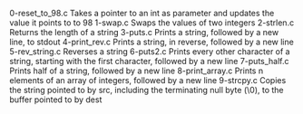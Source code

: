 0-reset_to_98.c
Takes a pointer to an int as parameter and updates the value it points to to 98
1-swap.c
Swaps the values of two integers
2-strlen.c
Returns the length of a string
3-puts.c
Prints a string, followed by a new line, to stdout
4-print_rev.c
Prints a string, in reverse, followed by a new line
5-rev_string.c
Reverses a string
6-puts2.c
Prints every other character of a string, starting with the first character, followed by a new line
7-puts_half.c
Prints half of a string, followed by a new line
8-print_array.c
Prints n elements of an array of integers, followed by a new line
9-strcpy.c
Copies the string pointed to by src, including the terminating null byte (\0), to the buffer pointed to by dest
